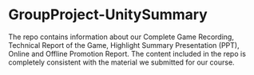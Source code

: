 # GroupProject-UnitySummary
The repo contains information about our Complete Game Recording, Technical Report of the Game, Highlight Summary Presentation (PPT), Online and Offline Promotion Report. The content included in the repo is completely consistent with the material we submitted for our course. 
